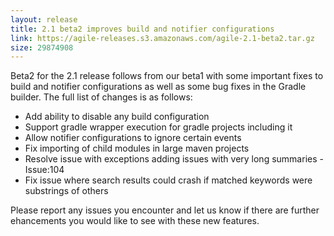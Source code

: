 ```yaml
---
layout: release
title: 2.1 beta2 improves build and notifier configurations
link: https://agile-releases.s3.amazonaws.com/agile-2.1-beta2.tar.gz
size: 29874908
---
```


<p>Beta2 for the 2.1 release follows from our beta1 with some important fixes to build and notifier configurations as well as some bug fixes in the Gradle builder.
The full list of changes is as follows:</p>

<ul>
<li>Add ability to disable any build configuration</li>
<li>Support gradle wrapper execution for gradle projects including it</li>
<li>Allow notifier configurations to ignore certain events</li>

<li>Fix importing of child modules in large maven projects</li>
<li>Resolve issue with exceptions adding issues with very long summaries - Issue:104</li>
<li>Fix issue where search results could crash if matched keywords were substrings of others</li>
</ul>

<p>Please report any issues you encounter and let us know if there are further ehancements you would like to see with these new features.</p>

